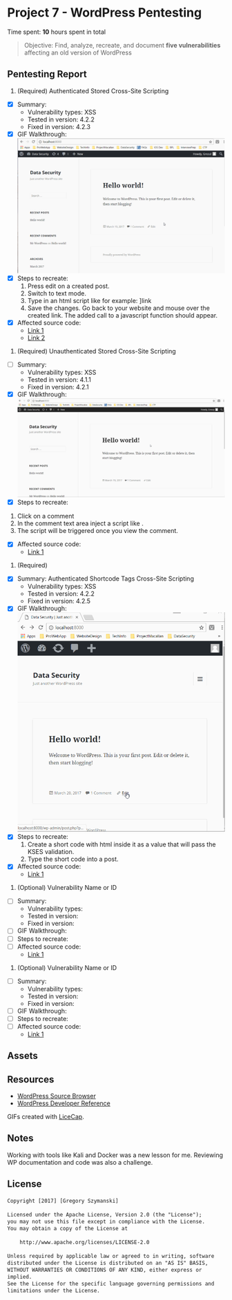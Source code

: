 # Project 7 - WordPress Pentesting

Time spent: **10** hours spent in total

> Objective: Find, analyze, recreate, and document **five vulnerabilities** affecting an old version of WordPress

## Pentesting Report

1. (Required) Authenticated Stored Cross-Site Scripting
  - [x] Summary: 
    - Vulnerability types: XSS
    - Tested in version: 4.2.2
    - Fixed in version: 4.2.3
  - [x] GIF Walkthrough: <img src='Project6Demo1.gif' title='Video Walkthrough' width='' alt='Video Walkthrough' />
  - [x] Steps to recreate: 
     1. Press edit on a created post. 
     2. Switch to text mode. 
     3. Type in an html script like for example: <a href="[caption code=">]</a><a title=" onmouseover=alert('test')  ">link</a>
     4. Save the changes. Go back to your website and mouse over the created link. The added call to a javascript function should appear. 
  - [x] Affected source code:
    - [Link 1](https://core.trac.wordpress.org/browser/tags/4.2.2/src/wp-includes/kses.php)
    - [Link 2](https://core.trac.wordpress.org/browser/tags/4.2.2/src/wp-includes/shortcodes.php)
1. (Required) Unauthenticated Stored Cross-Site Scripting
  - [ ] Summary: 
    - Vulnerability types: XSS
    - Tested in version: 4.1.1
    - Fixed in version: 4.2.1
  - [x] GIF Walkthrough: <img src='Project6Demo2.gif' title='Video Walkthrough' width='' alt='Video Walkthrough' />
  - [x] Steps to recreate: 
  1. Click on a comment
  2. In the comment text area inject a script like <script>alert('XSS!');</script>. 
  3. The script will be triggered once you view the comment. 
  - [x] Affected source code:
    - [Link 1](https://core.trac.wordpress.org/browser/tags/4.1.1/src/wp-includes/wp-db.php)
1. (Required) 
  - [x] Summary: Authenticated Shortcode Tags Cross-Site Scripting
    - Vulnerability types: XSS
    - Tested in version: 4.2.2
    - Fixed in version: 4.2.5
  - [x] GIF Walkthrough: <img src='Project6Demo3.gif' title='Video Walkthrough' width='' alt='Video Walkthrough' />
  - [x] Steps to recreate: 
     1. Create a short code with html inside it as a value that will pass the KSES validation. 
     2. Type the short code into a post.  
  - [x] Affected source code:
    - [Link 1](https://core.trac.wordpress.org/browser/tags/4.2.2/src/wp-includes/media.php)
1. (Optional) Vulnerability Name or ID
  - [ ] Summary: 
    - Vulnerability types:
    - Tested in version:
    - Fixed in version: 
  - [ ] GIF Walkthrough: 
  - [ ] Steps to recreate: 
  - [ ] Affected source code:
    - [Link 1](https://core.trac.wordpress.org/browser/tags/version/src/source_file.php)
1. (Optional) Vulnerability Name or ID
  - [ ] Summary: 
    - Vulnerability types:
    - Tested in version:
    - Fixed in version: 
  - [ ] GIF Walkthrough: 
  - [ ] Steps to recreate: 
  - [ ] Affected source code:
    - [Link 1](https://core.trac.wordpress.org/browser/tags/version/src/source_file.php) 

## Assets



## Resources

- [WordPress Source Browser](https://core.trac.wordpress.org/browser/)
- [WordPress Developer Reference](https://developer.wordpress.org/reference/)

GIFs created with [LiceCap](http://www.cockos.com/licecap/).

## Notes

Working with tools like Kali and Docker was a new lesson for me. Reviewing WP documentation and code was also a challenge. 

## License

    Copyright [2017] [Gregory Szymanski]

    Licensed under the Apache License, Version 2.0 (the "License");
    you may not use this file except in compliance with the License.
    You may obtain a copy of the License at

        http://www.apache.org/licenses/LICENSE-2.0

    Unless required by applicable law or agreed to in writing, software
    distributed under the License is distributed on an "AS IS" BASIS,
    WITHOUT WARRANTIES OR CONDITIONS OF ANY KIND, either express or implied.
    See the License for the specific language governing permissions and
    limitations under the License.
